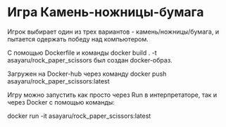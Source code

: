# Игра Камень-ножницы-бумага

Игрок выбирает один из трех вариантов - камень/ножницы/бумага, и пытается одержать победу над компьютером.

С помощью Dockerfile и команды docker build . -t asayaru/rock_paper_scissors  был создан docker-образ.

Загружен на Docker-hub через команду  docker push asayaru/rock_paper_scissors:latest
 
Игру можно запустить как просто через Run в интерпретаторе, так и через Docker
c помощью команды:

 docker run -it asayaru/rock_paper_scissors:latest
